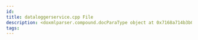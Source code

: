 ```yaml
---
id: 
title: dataloggerservice.cpp File
description: <doxmlparser.compound.docParaType object at 0x7168a714b3b0>
tags:
---
```

